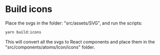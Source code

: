 # Build icons

Place the svgs in the folder: "src/assets/SVG", and run the scripts:

```bash
yarn build:icons
```

This will convert all the svgs to React components and place them in the "src/components/atoms/Icon/icons" folder.
